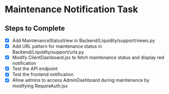 # Maintenance Notification Task

## Steps to Complete
- [x] Add MaintenanceStatusView in Backend/Liquidity/support/views.py
- [x] Add URL pattern for maintenance status in Backend/Liquidity/support/urls.py
- [x] Modify ClientDashboard.jsx to fetch maintenance status and display red notification
- [x] Test the API endpoint
- [x] Test the frontend notification
- [x] Allow admins to access AdminDashboard during maintenance by modifying RequireAuth.jsx
